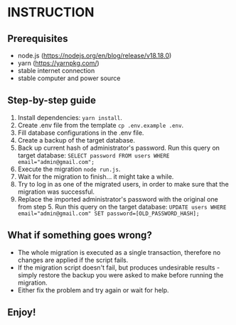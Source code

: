 # INSTRUCTION

## Prerequisites
- node.js (https://nodejs.org/en/blog/release/v18.18.0)
- yarn (https://yarnpkg.com/)
- stable internet connection
- stable computer and power source

## Step-by-step guide
1. Install dependencies: `yarn install`.
2. Create .env file from the template `cp .env.example .env`.
3. Fill database configurations in the .env file.
4. Create a backup of the target database.
5. Back up current hash of administrator's password. Run this query on target database: `SELECT password FROM users WHERE email="admin@gmail.com";`
6. Execute the migration `node run.js`.
7. Wait for the migration to finish... it might take a while.
8. Try to log in as one of the migrated users, in order to make sure that the migration was successful. 
9. Replace the imported administrator's password with the original one from step 5. Run this query on the target database: `UPDATE users WHERE email="admin@gmail.com" SET password=[OLD_PASSWORD_HASH];`

## What if something goes wrong?
- The whole migration is executed as a single transaction, therefore no changes are applied if the script fails.
- If the migration script doesn't fail, but produces undesirable results - simply restore the backup you were asked to make before running the migration.
- Either fix the problem and try again or wait for help.

## Enjoy! 
